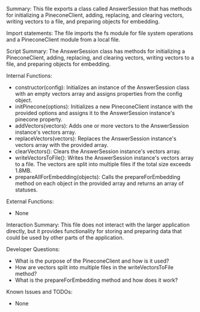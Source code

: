 Summary:
This file exports a class called AnswerSession that has methods for initializing a PineconeClient, adding, replacing, and clearing vectors, writing vectors to a file, and preparing objects for embedding.

Import statements:
The file imports the fs module for file system operations and a PineconeClient module from a local file.

Script Summary:
The AnswerSession class has methods for initializing a PineconeClient, adding, replacing, and clearing vectors, writing vectors to a file, and preparing objects for embedding.

Internal Functions:
- constructor(config): Initializes an instance of the AnswerSession class with an empty vectors array and assigns properties from the config object.
- initPinecone(options): Initializes a new PineconeClient instance with the provided options and assigns it to the AnswerSession instance's pinecone property.
- addVectors(vectors): Adds one or more vectors to the AnswerSession instance's vectors array.
- replaceVectors(vectors): Replaces the AnswerSession instance's vectors array with the provided array.
- clearVectors(): Clears the AnswerSession instance's vectors array.
- writeVectorsToFile(): Writes the AnswerSession instance's vectors array to a file. The vectors are split into multiple files if the total size exceeds 1.8MB.
- prepareAllForEmbedding(objects): Calls the prepareForEmbedding method on each object in the provided array and returns an array of statuses.

External Functions:
- None

Interaction Summary:
This file does not interact with the larger application directly, but it provides functionality for storing and preparing data that could be used by other parts of the application.

Developer Questions:
- What is the purpose of the PineconeClient and how is it used?
- How are vectors split into multiple files in the writeVectorsToFile method?
- What is the prepareForEmbedding method and how does it work?

Known Issues and TODOs:
- None